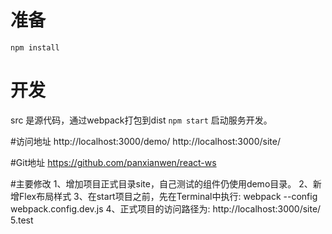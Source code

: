 # 准备
`npm install`

# 开发
src 是源代码，通过webpack打包到dist
`npm start` 启动服务开发。

#访问地址
http://localhost:3000/demo/
http://localhost:3000/site/

#Git地址
https://github.com/panxianwen/react-ws

#主要修改
1、增加项目正式目录site，自己测试的组件仍使用demo目录。
2、新增Flex布局样式
3、在start项目之前，先在Terminal中执行: webpack --config webpack.config.dev.js
4、正式项目的访问路径为: http://localhost:3000/site/
5.test

